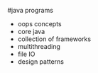 #java programs
- oops concepts
- core java
- collection of frameworks
- multithreading
- file IO
- design patterns